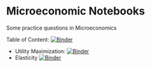 # Microeconomic Notebooks

Some practice questions in Microeconomics

Table of Content: [![Binder](https://mybinder.org/badge_logo.svg)](https://mybinder.org/v2/gh/tfavory/micro-notebooks/HEAD)
  *  Utility Maximization: [![Binder](https://mybinder.org/badge_logo.svg)](https://mybinder.org/v2/gh/tfavory/micro-notebooks/HEAD?filepath=consumer_behavior.ipynb)
  *  Elasticity [![Binder](https://mybinder.org/badge_logo.svg)](https://mybinder.org/v2/gh/tfavory/micro-notebooks/HEAD?filepath=elasticity.ipynb)
